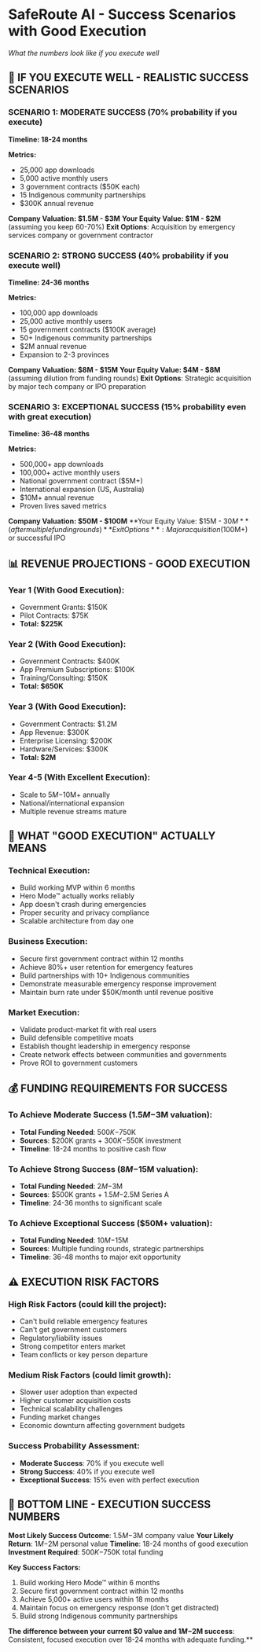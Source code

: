 # SafeRoute AI - Success Scenarios with Good Execution
*What the numbers look like if you execute well*

## 🚀 **IF YOU EXECUTE WELL - REALISTIC SUCCESS SCENARIOS**

### **SCENARIO 1: MODERATE SUCCESS (70% probability if you execute)**
**Timeline: 18-24 months**

**Metrics:**
- 25,000 app downloads
- 5,000 active monthly users
- 3 government contracts ($50K each)
- 15 Indigenous community partnerships
- $300K annual revenue

**Company Valuation: $1.5M - $3M**
**Your Equity Value: $1M - $2M** (assuming you keep 60-70%)
**Exit Options**: Acquisition by emergency services company or government contractor

### **SCENARIO 2: STRONG SUCCESS (40% probability if you execute well)**
**Timeline: 24-36 months**

**Metrics:**
- 100,000 app downloads
- 25,000 active monthly users
- 15 government contracts ($100K average)
- 50+ Indigenous community partnerships
- $2M annual revenue
- Expansion to 2-3 provinces

**Company Valuation: $8M - $15M**
**Your Equity Value: $4M - $8M** (assuming dilution from funding rounds)
**Exit Options**: Strategic acquisition by major tech company or IPO preparation

### **SCENARIO 3: EXCEPTIONAL SUCCESS (15% probability even with great execution)**
**Timeline: 36-48 months**

**Metrics:**
- 500,000+ app downloads
- 100,000+ active monthly users
- National government contract ($5M+)
- International expansion (US, Australia)
- $10M+ annual revenue
- Proven lives saved metrics

**Company Valuation: $50M - $100M**
**Your Equity Value: $15M - $30M** (after multiple funding rounds)
**Exit Options**: Major acquisition ($100M+) or successful IPO

## 📊 **REVENUE PROJECTIONS - GOOD EXECUTION**

### **Year 1 (With Good Execution):**
- Government Grants: $150K
- Pilot Contracts: $75K
- **Total: $225K**

### **Year 2 (With Good Execution):**
- Government Contracts: $400K
- App Premium Subscriptions: $100K
- Training/Consulting: $150K
- **Total: $650K**

### **Year 3 (With Good Execution):**
- Government Contracts: $1.2M
- App Revenue: $300K
- Enterprise Licensing: $200K
- Hardware/Services: $300K
- **Total: $2M**

### **Year 4-5 (With Excellent Execution):**
- Scale to $5M-$10M+ annually
- National/international expansion
- Multiple revenue streams mature

## 🎯 **WHAT "GOOD EXECUTION" ACTUALLY MEANS**

### **Technical Execution:**
- Build working MVP within 6 months
- Hero Mode™ actually works reliably
- App doesn't crash during emergencies
- Proper security and privacy compliance
- Scalable architecture from day one

### **Business Execution:**
- Secure first government contract within 12 months
- Achieve 80%+ user retention for emergency features
- Build partnerships with 10+ Indigenous communities
- Demonstrate measurable emergency response improvement
- Maintain burn rate under $50K/month until revenue positive

### **Market Execution:**
- Validate product-market fit with real users
- Build defensible competitive moats
- Establish thought leadership in emergency response
- Create network effects between communities and governments
- Prove ROI to government customers

## 💰 **FUNDING REQUIREMENTS FOR SUCCESS**

### **To Achieve Moderate Success ($1.5M-$3M valuation):**
- **Total Funding Needed**: $500K-$750K
- **Sources**: $200K grants + $300K-$550K investment
- **Timeline**: 18-24 months to positive cash flow

### **To Achieve Strong Success ($8M-$15M valuation):**
- **Total Funding Needed**: $2M-$3M
- **Sources**: $500K grants + $1.5M-$2.5M Series A
- **Timeline**: 24-36 months to significant scale

### **To Achieve Exceptional Success ($50M+ valuation):**
- **Total Funding Needed**: $10M-$15M
- **Sources**: Multiple funding rounds, strategic partnerships
- **Timeline**: 36-48 months to major exit opportunity

## ⚠️ **EXECUTION RISK FACTORS**

### **High Risk Factors (could kill the project):**
- Can't build reliable emergency features
- Can't get government customers
- Regulatory/liability issues
- Strong competitor enters market
- Team conflicts or key person departure

### **Medium Risk Factors (could limit growth):**
- Slower user adoption than expected
- Higher customer acquisition costs
- Technical scalability challenges
- Funding market changes
- Economic downturn affecting government budgets

### **Success Probability Assessment:**
- **Moderate Success**: 70% if you execute well
- **Strong Success**: 40% if you execute well
- **Exceptional Success**: 15% even with perfect execution

## 🎯 **BOTTOM LINE - EXECUTION SUCCESS NUMBERS**

**Most Likely Success Outcome**: $1.5M-$3M company value
**Your Likely Return**: $1M-$2M personal value
**Timeline**: 18-24 months of good execution
**Investment Required**: $500K-$750K total funding

**Key Success Factors:**
1. Build working Hero Mode™ within 6 months
2. Secure first government contract within 12 months  
3. Achieve 5,000+ active users within 18 months
4. Maintain focus on emergency response (don't get distracted)
5. Build strong Indigenous community partnerships

**The difference between your current $0 value and $1M-$2M success**: Consistent, focused execution over 18-24 months with adequate funding.**
